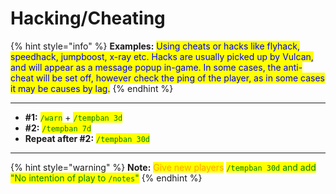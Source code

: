 # Hacking/Cheating

{% hint style="info" %}
**Examples:** <mark style="color:blue;">Using cheats or hacks like flyhack, speedhack, jumpboost, x-ray etc. Hacks are usually picked up by Vulcan, and will appear as a message popup in-game. In some cases, the anti-cheat will be set off, however check the ping of the player, as in some cases it may be causes by lag.</mark>
{% endhint %}

***

* **#1:** <mark style="color:green;">`/warn`</mark> + <mark style="color:green;">`/tempban 3d`</mark>
* **#2:** <mark style="color:green;">`/tempban 7d`</mark>
* **Repeat after #2:** <mark style="color:green;">`/tempban 30d`</mark>

***

{% hint style="warning" %}
**Note:** <mark style="color:orange;">Give new players</mark> <mark style="color:green;">`/tempban 30d` and add "No intention of play to `/notes`"</mark>
{% endhint %}

